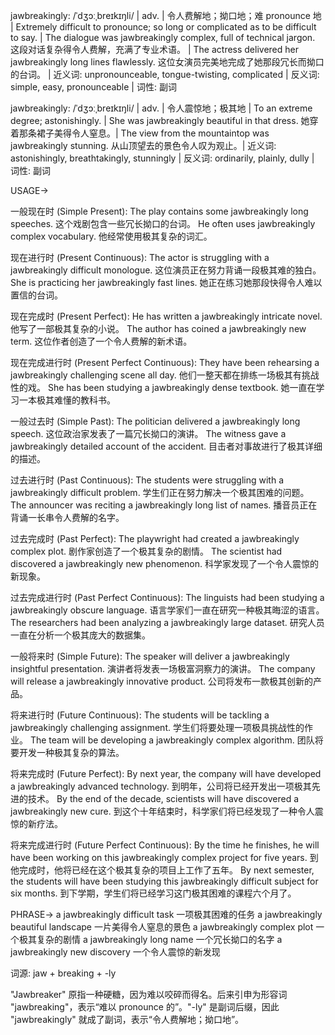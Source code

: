 jawbreakingly: /ˈdʒɔːˌbreɪkɪŋli/ | adv. | 令人费解地；拗口地；难 pronounce 地 | Extremely difficult to pronounce; so long or complicated as to be difficult to say. | The dialogue was jawbreakingly complex, full of technical jargon. 这段对话复杂得令人费解，充满了专业术语。 | The actress delivered her jawbreakingly long lines flawlessly.  这位女演员完美地完成了她那段冗长而拗口的台词。 | 近义词: unpronounceable, tongue-twisting, complicated | 反义词: simple, easy, pronounceable | 词性: 副词

jawbreakingly: /ˈdʒɔːˌbreɪkɪŋli/ | adv. | 令人震惊地；极其地 |  To an extreme degree; astonishingly. |  She was jawbreakingly beautiful in that dress. 她穿着那条裙子美得令人窒息。|  The view from the mountaintop was jawbreakingly stunning. 从山顶望去的景色令人叹为观止。| 近义词: astonishingly, breathtakingly, stunningly | 反义词: ordinarily, plainly, dully | 词性: 副词


USAGE->

一般现在时 (Simple Present):
The play contains some jawbreakingly long speeches.  这个戏剧包含一些冗长拗口的台词。
He often uses jawbreakingly complex vocabulary. 他经常使用极其复杂的词汇。

现在进行时 (Present Continuous):
The actor is struggling with a jawbreakingly difficult monologue.  这位演员正在努力背诵一段极其难的独白。
She is practicing her jawbreakingly fast lines.  她正在练习她那段快得令人难以置信的台词。

现在完成时 (Present Perfect):
He has written a jawbreakingly intricate novel. 他写了一部极其复杂的小说。
The author has coined a jawbreakingly new term.  这位作者创造了一个令人费解的新术语。

现在完成进行时 (Present Perfect Continuous):
They have been rehearsing a jawbreakingly challenging scene all day.  他们一整天都在排练一场极其有挑战性的戏。
She has been studying a jawbreakingly dense textbook. 她一直在学习一本极其难懂的教科书。

一般过去时 (Simple Past):
The politician delivered a jawbreakingly long speech.  这位政治家发表了一篇冗长拗口的演讲。
The witness gave a jawbreakingly detailed account of the accident.  目击者对事故进行了极其详细的描述。

过去进行时 (Past Continuous):
The students were struggling with a jawbreakingly difficult problem.  学生们正在努力解决一个极其困难的问题。
The announcer was reciting a jawbreakingly long list of names.  播音员正在背诵一长串令人费解的名字。

过去完成时 (Past Perfect):
The playwright had created a jawbreakingly complex plot.  剧作家创造了一个极其复杂的剧情。
The scientist had discovered a jawbreakingly new phenomenon.  科学家发现了一个令人震惊的新现象。

过去完成进行时 (Past Perfect Continuous):
The linguists had been studying a jawbreakingly obscure language.  语言学家们一直在研究一种极其晦涩的语言。
The researchers had been analyzing a jawbreakingly large dataset.  研究人员一直在分析一个极其庞大的数据集。

一般将来时 (Simple Future):
The speaker will deliver a jawbreakingly insightful presentation.  演讲者将发表一场极富洞察力的演讲。
The company will release a jawbreakingly innovative product.  公司将发布一款极其创新的产品。

将来进行时 (Future Continuous):
The students will be tackling a jawbreakingly challenging assignment.  学生们将要处理一项极具挑战性的作业。
The team will be developing a jawbreakingly complex algorithm.  团队将要开发一种极其复杂的算法。

将来完成时 (Future Perfect):
By next year, the company will have developed a jawbreakingly advanced technology.  到明年，公司将已经开发出一项极其先进的技术。
By the end of the decade, scientists will have discovered a jawbreakingly new cure.  到这个十年结束时，科学家们将已经发现了一种令人震惊的新疗法。

将来完成进行时 (Future Perfect Continuous):
By the time he finishes, he will have been working on this jawbreakingly complex project for five years.  到他完成时，他将已经在这个极其复杂的项目上工作了五年。
By next semester, the students will have been studying this jawbreakingly difficult subject for six months.  到下学期，学生们将已经学习这门极其困难的课程六个月了。



PHRASE->
a jawbreakingly difficult task  一项极其困难的任务
a jawbreakingly beautiful landscape  一片美得令人窒息的景色
a jawbreakingly complex plot  一个极其复杂的剧情
a jawbreakingly long name  一个冗长拗口的名字
a jawbreakingly new discovery  一个令人震惊的新发现


词源: jaw + breaking + -ly

"Jawbreaker" 原指一种硬糖，因为难以咬碎而得名。后来引申为形容词 "jawbreaking"，表示“难以 pronounce 的”。"-ly" 是副词后缀，因此 "jawbreakingly" 就成了副词，表示“令人费解地；拗口地”。
